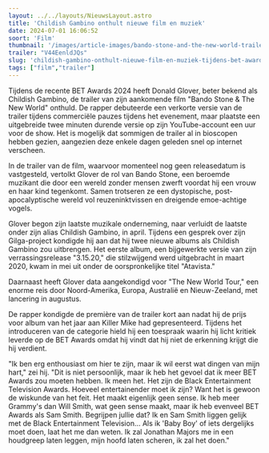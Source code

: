 ```yaml
---
layout: ../../layouts/NieuwsLayout.astro
title: 'Childish Gambino onthult nieuwe film en muziek'
date: 2024-07-01 16:06:52
soort: 'Film'
thumbnail: '/images/article-images/bando-stone-and-the-new-world-trailer-donald-glover-childish-gambino.webp'
trailer: "V44EenldJQs"
slug: 'childish-gambino-onthult-nieuwe-film-en-muziek-tijdens-bet-awards-2024'
tags: ["film","trailer"]
---
```


Tijdens de recente BET Awards 2024 heeft Donald Glover, beter bekend als Childish Gambino, de trailer van zijn aankomende film "Bando Stone & The New World" onthuld. De rapper debuteerde een verkorte versie van de trailer tijdens commerciële pauzes tijdens het evenement, maar plaatste een uitgebreide twee minuten durende versie op zijn YouTube-account een uur voor de show. Het is mogelijk dat sommigen de trailer al in bioscopen hebben gezien, aangezien deze enkele dagen geleden snel op internet verscheen. 

In de trailer van de film, waarvoor momenteel nog geen releasedatum is vastgesteld, vertolkt Glover de rol van Bando Stone, een beroemde muzikant die door een wereld zonder mensen zwerft voordat hij een vrouw en haar kind tegenkomt. Samen trotseren ze een dystopische, post-apocalyptische wereld vol reuzeninktvissen en dreigende emoe-achtige vogels.

Glover begon zijn laatste muzikale onderneming, naar verluidt de laatste onder zijn alias Childish Gambino, in april. Tijdens een gesprek over zijn Gilga-project kondigde hij aan dat hij twee nieuwe albums als Childish Gambino zou uitbrengen. Het eerste album, een bijgewerkte versie van zijn verrassingsrelease "3.15.20," die stilzwijgend werd uitgebracht in maart 2020, kwam in mei uit onder de oorspronkelijke titel "Atavista."

Daarnaast heeft Glover data aangekondigd voor "The New World Tour," een enorme reis door Noord-Amerika, Europa, Australië en Nieuw-Zeeland, met lancering in augustus.

De rapper kondigde de première van de trailer kort aan nadat hij de prijs voor album van het jaar aan Killer Mike had gepresenteerd. Tijdens het introduceren van de categorie hield hij een toespraak waarin hij licht kritiek leverde op de BET Awards omdat hij vindt dat hij niet de erkenning krijgt die hij verdient.

"Ik ben erg enthousiast om hier te zijn, maar ik wil eerst wat dingen van mijn hart," zei hij. "Dit is niet persoonlijk, maar ik heb het gevoel dat ik meer BET Awards zou moeten hebben. Ik meen het. Het zijn de Black Entertainment Television Awards. Hoeveel entertainender moet ik zijn? Want het is gewoon de wiskunde van het feit. Het maakt eigenlijk geen sense. Ik heb meer Grammy's dan Will Smith, wat geen sense maakt, maar ik heb evenveel BET Awards als Sam Smith. Begrijpen jullie dat? Ik en Sam Smith liggen gelijk met de Black Entertainment Television... Als ik 'Baby Boy' of iets dergelijks moet doen, laat het me dan weten. Ik zal Jonathan Majors me in een houdgreep laten leggen, mijn hoofd laten scheren, ik zal het doen."
